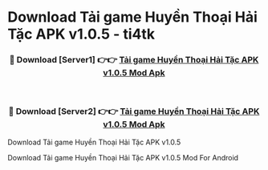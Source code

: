 # Download Tải game Huyền Thoại Hải Tặc APK v1.0.5 - ti4tk


<div align="center">
<h3>🔴 Download [Server1] 👉👉 <a href="https://apk-comot.site?title=Tải_game_Huyền_Thoại_Hải_Tặc_APK_v1.0.5">Tải game Huyền Thoại Hải Tặc APK v1.0.5 Mod Apk</a></h3><br>
<h3>🔴 Download [Server2] 👉👉 <a href="https://apk-comot.site?title=Tải_game_Huyền_Thoại_Hải_Tặc_APK_v1.0.5">Tải game Huyền Thoại Hải Tặc APK v1.0.5 Mod Apk</a></h3>
</div>



Download Tải game Huyền Thoại Hải Tặc APK v1.0.5 

Download Tải game Huyền Thoại Hải Tặc APK v1.0.5 Mod For Android